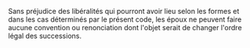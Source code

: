   
 Sans préjudice des libéralités qui pourront avoir lieu selon les formes et dans les cas déterminés par le présent code, les époux ne peuvent faire aucune convention ou renonciation dont l'objet serait de changer l'ordre légal des successions.  

  
